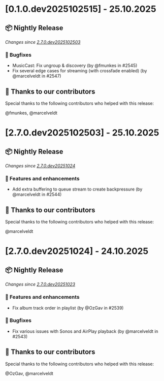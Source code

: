 # [0.1.0.dev2025102515] - 25.10.2025

## 📦 Nightly Release

_Changes since [2.7.0.dev2025102503](https://github.com/music-assistant/server/releases/tag/2.7.0.dev2025102503)_

### 🐛 Bugfixes

- MusicCast: Fix ungroup & discovery (by @fmunkes in #2545)
- Fix several edge cases for streaming (with crossfade enabled) (by @marcelveldt in #2547)

## :bow: Thanks to our contributors

Special thanks to the following contributors who helped with this release:

@fmunkes, @marcelveldt


# [2.7.0.dev2025102503] - 25.10.2025

## 📦 Nightly Release

_Changes since [2.7.0.dev20251024](https://github.com/music-assistant/server/releases/tag/2.7.0.dev20251024)_

### 🚀 Features and enhancements

- Add extra buffering to queue stream to create backpressure (by @marcelveldt in #2544)

## :bow: Thanks to our contributors

Special thanks to the following contributors who helped with this release:

@marcelveldt


# [2.7.0.dev20251024] - 24.10.2025

## 📦 Nightly Release

_Changes since [2.7.0.dev20251023](https://github.com/music-assistant/server/releases/tag/2.7.0.dev20251023)_

### 🚀 Features and enhancements

- Fix album track order in playlist (by @OzGav in #2539)

### 🐛 Bugfixes

- Fix various issues with Sonos and AirPlay playback (by @marcelveldt in #2543)

## :bow: Thanks to our contributors

Special thanks to the following contributors who helped with this release:

@OzGav, @marcelveldt


